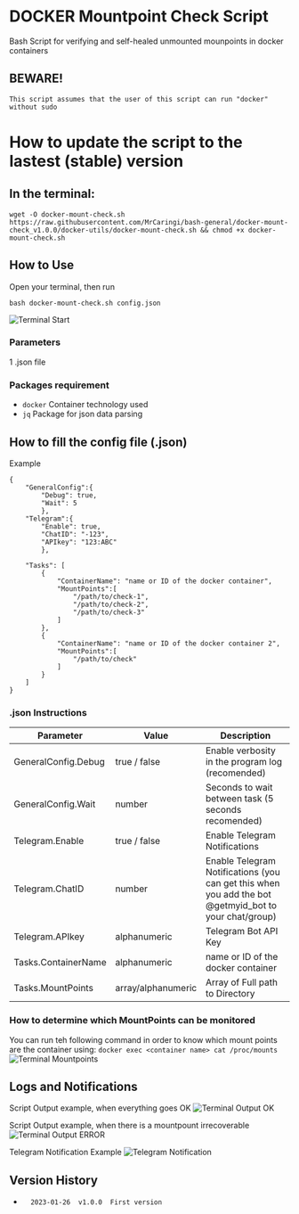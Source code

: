 # DOCKER Mountpoint Check Script
Bash Script for verifying and self-healed unmounted mounpoints in docker containers

##   BEWARE!
`This script assumes that the user of this script can run "docker" without sudo`

# How to update the script to the lastest (stable) version
## In the terminal:
```
wget -O docker-mount-check.sh https://raw.githubusercontent.com/MrCaringi/bash-general/docker-mount-check_v1.0.0/docker-utils/docker-mount-check.sh && chmod +x docker-mount-check.sh
```
## How to Use
Open your terminal, then run
```
bash docker-mount-check.sh config.json
```
![Terminal Start](https://github.com/MrCaringi/assets/blob/main/images/scripts/docker-mounpoint-check/terminal-start.png)

### Parameters
1 .json file

### Packages requirement
- `docker`    Container technology used
- `jq`    Package for json data parsing

##  How to fill the config file (.json)
Example
```
{
    "GeneralConfig":{
        "Debug": true,
        "Wait": 5
        },
    "Telegram":{
        "Enable": true,
        "ChatID": "-123",
        "APIkey": "123:ABC"
        },

    "Tasks": [
        {
            "ContainerName": "name or ID of the docker container",
            "MountPoints":[
                "/path/to/check-1",
                "/path/to/check-2",
                "/path/to/check-3"
            ]
        },
        {
            "ContainerName": "name or ID of the docker container 2",
            "MountPoints":[
                "/path/to/check"
            ]
        }
    ]
}
```
### .json Instructions
| Parameter | Value | Description |
|---------------------- | -----------| ---------------------------------|
| GeneralConfig.Debug | true / false | Enable verbosity in the program log (recomended)|
| GeneralConfig.Wait | number | Seconds to wait between task (5 seconds recomended)|
| Telegram.Enable | true / false | Enable Telegram Notifications |
| Telegram.ChatID | number | Enable Telegram Notifications (you can get this when you add the bot @getmyid_bot to your chat/group) |
| Telegram.APIkey | alphanumeric | Telegram Bot API Key |
| Tasks.ContainerName | alphanumeric | name or ID of the docker container |
| Tasks.MountPoints | array/alphanumeric | Array of Full path to Directory |

### How to determine which MountPoints can be monitored
You can run teh following command in order to know which mount points are the container using:
`docker exec <container name> cat /proc/mounts`
![Terminal Mountpoints](https://github.com/MrCaringi/assets/blob/main/images/scripts/docker-mounpoint-check/terminal-mountpoints.png)

## Logs and Notifications
Script Output example, when everything goes OK
![Terminal Output OK](https://github.com/MrCaringi/assets/blob/main/images/scripts/docker-mounpoint-check/terminal-output-ok.jpg)

Script Output example, when there is a mountpount irrecoverable
![Terminal Output ERROR](https://github.com/MrCaringi/assets/blob/main/images/scripts/docker-mounpoint-check/terminal-output-error.jpg)

Telegram Notification Example
![Telegram Notification](https://github.com/MrCaringi/assets/blob/main/images/scripts/docker-mounpoint-check/telegram-messages.jpg)

##  Version History
-       2023-01-26  v1.0.0  First version